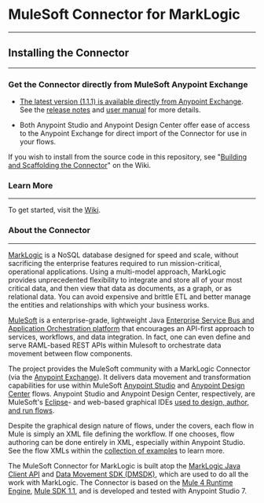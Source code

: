 # MuleSoft Connector for MarkLogic #

-------------------------

## Installing the Connector ##
-------------------------

### Get the Connector directly from MuleSoft Anypoint Exchange ###

* <a href="https://www.anypoint.mulesoft.com/exchange/com.marklogic/marklogic-mule-connector/">The latest version (1.1.1) is available directly from Anypoint Exchange</a>.  See the <a href="doc/release-notes.adoc">release notes</a> and <a href="doc/user-manual.adoc">user manual</a> for more details.

* Both Anypoint Studio and Anypoint Design Center offer ease of access to the Anypoint Exchange for direct import of the Connector for use in your flows.

If you wish to install from the source code in this repository, see "<a href="wiki/Building-and-Scaffolding-the-Connector">Building and Scaffolding the Connector</a>" on the Wiki.

### Learn More ###
-------------------------

To get started, visit the <a href="https://github.com/marklogic-community/marklogic-mule-connector/wiki">Wiki</a>.


### About the Connector ###
------------------------

<a href="http://marklogic.com">MarkLogic</a> is a NoSQL database designed for speed and scale, without sacrificing the enterprise features required to run mission-critical, operational applications. Using a multi-model approach, MarkLogic provides unprecedented flexibility to integrate and store all of your most critical data, and then view that data as documents, as a graph, or as relational data. You can avoid expensive and brittle ETL and better manage the entities and relationships with which your business works.

<a href="http://mulesoft.com">MuleSoft</a> is a enterprise-grade, lightweight Java <a href="https://www.mulesoft.com/resources/esb-integration">Enterprise Service Bus and Application Orchestration platform</a> that encourages an API-first approach to services, workflows, and data integration. In fact, one can even define and serve RAML-based REST APIs within Mulesoft to orchestrate data movement between flow components.

The project provides the MuleSoft community with a MarkLogic Connector (via the <a href="https://www.mulesoft.com/exchange/">Anypoint Exchange</a>). It delivers data movement and transformation capabilities for use within MuleSoft <a href="https://www.mulesoft.com/platform/studio">Anypoint Studio</a> and <a href="https://anypoint.mulesoft.com/designcenter/">Anypoint Design Center</a> flows.  Anypoint Studio  and Anypoint Design Center, respectively, are MuleSoft's <a href="https://www.eclipse.org/">Eclipse</a>- and web-based graphical IDEs <a href="https://www.mulesoft.com/platform/api/flow-designer-integration-tool">used to design, author, and run flows</a>. 

Despite the graphical design nature of flows, under the covers, each flow in Mule is simply an XML file defining the workflow.  If one chooses, flow authoring can be done entirely in XML, especially within Anypoint Studio. See the flow XMLs within the <a href="examples/">collection of examples</a> to learn more.

The MuleSoft Connector for MarkLogic is built atop the <a href="https://github.com/marklogic/java-client-api">MarkLogic Java Client API</a> and <a href="https://docs.marklogic.com/guide/java/data-movement">Data Movement SDK (DMSDK)</a>, which are used to do all the work with MarkLogic. The Connector is based on the <a href="https://www.mulesoft.com/lp/dl/mule-esb-enterprise">Mule 4 Runtime Engine</a>, <a href="https://docs.mulesoft.com/mule-sdk/1.1/">Mule SDK 1.1</a>, and is developed and tested with Anypoint Studio 7.

